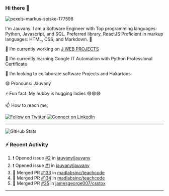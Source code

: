 ### Hi there 👋
<!--![SGS_13](https://user-images.githubusercontent.com/16118635/158059528-3a339348-2a86-4ab7-9da7-f146b695e093.jpg) -->
![pexels-markus-spiske-177598](https://user-images.githubusercontent.com/16118635/158082443-d4acddac-d44c-40eb-88fa-f99d0af1b796.jpg)


I'm Jauvany. I am a Software Engineer with Top programming languages: Python, Javascript, and SQL. Preferred library, ReactJS Proficient in markup languages: HTML, CSS, and Markdown. :raised_hands: 

🔭 I’m currently working on [J WEB PROJECTS](https://jauvany.github.io/jwebprojects/#services)

🌱 I’m currently learning Google IT Automation with Python Professional Certificate

👯 I’m looking to collaborate software Projects and Hakartons

😄 Pronouns: Jauvany 

⚡ Fun fact: My hubby is hugging ladies 😄😄😄

📫 How to reach me:

[![Follow on Twitter](https://img.shields.io/badge/--twitter?label=Twitter&logo=Twitter&style=social)](https://twitter.com/akajauvany) [![Connect on LinkedIn](https://img.shields.io/badge/--linkedin?label=LinkedIn&logo=LinkedIn&style=social)](https://www.linkedin.com/in/jauvany)

---
![GitHub Stats](https://github-readme-stats.vercel.app/api?username=jauvany&theme=radical)
### :zap: Recent Activity

<!--START_SECTION:activity-->
1. ❗️ Opened issue [#2](https://github.com/jauvany/jauvany/issues/2) in [jauvany/jauvany](https://github.com/jauvany/jauvany)
2. ❗️ Opened issue [#1](https://github.com/jauvany/jauvany/issues/1) in [jauvany/jauvany](https://github.com/jauvany/jauvany)
3. 🎉 Merged PR [#133](https://github.com/madlabsinc/teachcode/pull/133) in [madlabsinc/teachcode](https://github.com/madlabsinc/teachcode)
4. 🎉 Merged PR [#134](https://github.com/madlabsinc/teachcode/pull/134) in [madlabsinc/teachcode](https://github.com/madlabsinc/teachcode)
5. 🎉 Merged PR [#35](https://github.com/jamesgeorge007/csstox/pull/35) in [jamesgeorge007/csstox](https://github.com/jamesgeorge007/csstox)
<!--END_SECTION:activity-->

---

<!--
**jauvany/jauvany** is a ✨ _special_ ✨ repository because its `README.md` (this file) appears on your GitHub profile.
Here are some ideas to get you started:
- 🌱 I’m currently learning ...
- 👯 I’m looking to collaborate on ...
- 🤔 I’m looking for help with ...
- 💬 Ask me about ...
- 😄 Pronouns: ...
- ⚡ Fun fact: ...
-->
